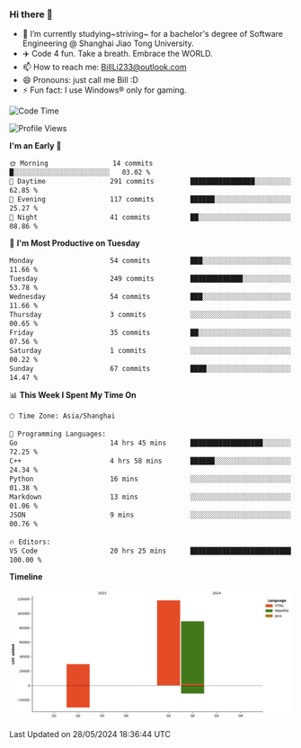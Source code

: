 ### Hi there 👋
- 🌱 I’m currently studying~striving~ for a bachelor's degree of Software Engineering @ Shanghai Jiao Tong University.
- ✈️ Code 4 fun. Take a breath. Embrace the WORLD.
- 📫 How to reach me: BillLi233@outlook.com
- 😄 Pronouns: just call me Bill :D
- ⚡ Fun fact: I use Windows® only for gaming.

<!--START_SECTION:waka-->
![Code Time](http://img.shields.io/badge/Code%20Time-182%20hrs-blue)

![Profile Views](http://img.shields.io/badge/Profile%20Views-127-blue)

**I'm an Early 🐤** 

```text
🌞 Morning                14 commits          █░░░░░░░░░░░░░░░░░░░░░░░░   03.02 % 
🌆 Daytime                291 commits         ████████████████░░░░░░░░░   62.85 % 
🌃 Evening                117 commits         ██████░░░░░░░░░░░░░░░░░░░   25.27 % 
🌙 Night                  41 commits          ██░░░░░░░░░░░░░░░░░░░░░░░   08.86 % 
```
📅 **I'm Most Productive on Tuesday** 

```text
Monday                   54 commits          ███░░░░░░░░░░░░░░░░░░░░░░   11.66 % 
Tuesday                  249 commits         █████████████░░░░░░░░░░░░   53.78 % 
Wednesday                54 commits          ███░░░░░░░░░░░░░░░░░░░░░░   11.66 % 
Thursday                 3 commits           ░░░░░░░░░░░░░░░░░░░░░░░░░   00.65 % 
Friday                   35 commits          ██░░░░░░░░░░░░░░░░░░░░░░░   07.56 % 
Saturday                 1 commits           ░░░░░░░░░░░░░░░░░░░░░░░░░   00.22 % 
Sunday                   67 commits          ████░░░░░░░░░░░░░░░░░░░░░   14.47 % 
```


📊 **This Week I Spent My Time On** 

```text
🕑︎ Time Zone: Asia/Shanghai

💬 Programming Languages: 
Go                       14 hrs 45 mins      ██████████████████░░░░░░░   72.25 % 
C++                      4 hrs 58 mins       ██████░░░░░░░░░░░░░░░░░░░   24.34 % 
Python                   16 mins             ░░░░░░░░░░░░░░░░░░░░░░░░░   01.38 % 
Markdown                 13 mins             ░░░░░░░░░░░░░░░░░░░░░░░░░   01.06 % 
JSON                     9 mins              ░░░░░░░░░░░░░░░░░░░░░░░░░   00.76 % 

🔥 Editors: 
VS Code                  20 hrs 25 mins      █████████████████████████   100.00 % 
```

**Timeline**

![Lines of Code chart](https://raw.githubusercontent.com/GMH233/GMH233/main/assets/bar_graph.png)


 Last Updated on 28/05/2024 18:36:44 UTC
<!--END_SECTION:waka-->

<!--
**GMH233/GMH233** is a ✨ _special_ ✨ repository because its `README.md` (this file) appears on your GitHub profile.

Here are some ideas to get you started:

- 🔭 I’m currently working on ...
- 🌱 I’m currently learning ...
- 👯 I’m looking to collaborate on ...
- 🤔 I’m looking for help with ...
- 💬 Ask me about ...
- 📫 How to reach me: ...
- 😄 Pronouns: ...
- ⚡ Fun fact: ...
-->
